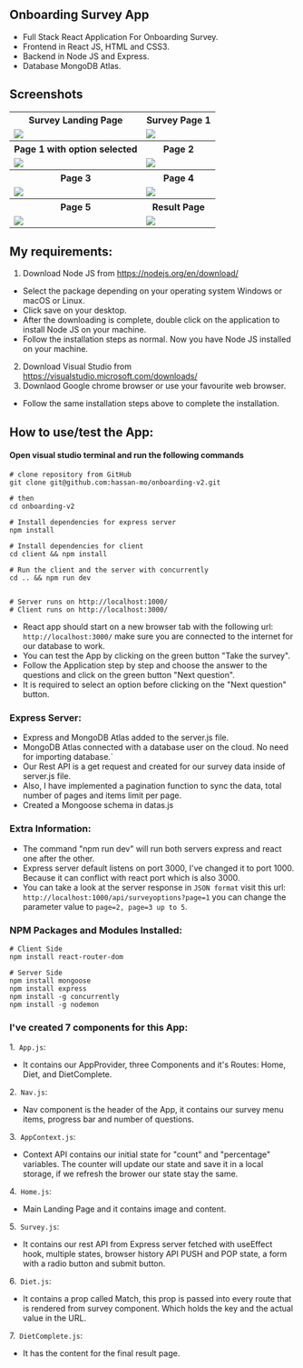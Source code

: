 ## Onboarding Survey App
* Full Stack React Application For Onboarding Survey.
* Frontend in React JS, HTML and CSS3.
* Backend in Node JS and Express.
* Database MongoDB Atlas.

## Screenshots
<table>
<tr>
<th>Survey Landing Page</th>
<th>Survey Page 1</th>
</tr>
<tr>
<td>
<img src="https://github.com/hassan-mo/onboarding-v2/blob/master/client/src/screenshots/1.png">
</td>
<td>
<img src="https://github.com/hassan-mo/onboarding-v2/blob/master/client/src/screenshots/2.png">
</td>
</tr>
<tr>
<th>Page 1 with option selected</th>
<th>Page 2</th>
</tr>
<tr>
<td>
<img src="https://github.com/hassan-mo/onboarding-v2/blob/master/client/src/screenshots/3.png"
</td>
<td>
<img src="https://github.com/hassan-mo/onboarding-v2/blob/master/client/src/screenshots/4.png">
</td>
</tr>
<tr>
<th>Page 3</th>
<th>Page 4</th>
</tr>
<tr>
<td>
<img src="https://github.com/hassan-mo/onboarding-v2/blob/master/client/src/screenshots/5.png">
</td>
<td>
<img src="https://github.com/hassan-mo/onboarding-v2/blob/master/client/src/screenshots/6.png">
</td>
</tr>
<tr>
<th>Page 5</th>
<th>Result Page</th>
</tr>
<tr>
<td>
<img src="https://github.com/hassan-mo/onboarding-v2/blob/master/client/src/screenshots/7.png">
</td>
<td>
<img src="https://github.com/hassan-mo/onboarding-v2/blob/master/client/src/screenshots/8.png">
</td>
</tr>
<table>
  
## My requirements:
1. Download Node JS from https://nodejs.org/en/download/
* Select the package depending on your operating system Windows or macOS or Linux.
* Click save on your desktop. 
* After the downloading is complete, double click on the application to install Node JS on your machine.
* Follow the installation steps as normal. Now you have Node JS installed on your machine.
2. Download Visual Studio from https://visualstudio.microsoft.com/downloads/
3. Downlaod Google chrome browser or use your favourite web browser.
* Follow the same installation steps above to complete the installation.

## How to use/test the App:
#### Open visual studio terminal and run the following commands
```
# clone repository from GitHub
git clone git@github.com:hassan-mo/onboarding-v2.git             

# then
cd onboarding-v2

# Install dependencies for express server
npm install

# Install dependencies for client
cd client && npm install

# Run the client and the server with concurrently
cd .. && npm run dev


# Server runs on http://localhost:1000/ 
# Client runs on http://localhost:3000/
```
* React app should start on a new browser tab with the following url: ```http://localhost:3000/``` make sure you are connected to the internet for our database to work. 
* You can test the App by clicking on the green button "Take the survey".
* Follow the Application step by step and choose the answer to the questions and click on the green button "Next question". 
* It is required to select an option before clicking on the "Next question" button.

### Express Server:
* Express and MongoDB Atlas added to the server.js file.
* MongoDB Atlas connected with a database user on the cloud. No need for importing database.`
* Our Rest API is a get request and created for our survey data inside of server.js file.
* Also, I have implemented a pagination function to sync the data, total number of pages and items limit per page.
* Created a Mongoose schema in datas.js

### Extra Information: 
* The command "npm run dev" will run both servers express and react one after the other.
* Express server default listens on port 3000, I've changed it to port 1000. Because it can conflict with react port which is also 3000.
* You can take a look at the server response in ```JSON format``` visit this url: ```http://localhost:1000/api/surveyoptions?page=1``` you can change the parameter value to ```page=2, page=3 up to 5```.

### NPM Packages and Modules Installed:

```
# Client Side
npm install react-router-dom

# Server Side
npm install mongoose
npm install express
npm install -g concurrently
npm install -g nodemon
```
### I've created 7 components for this App:
1.``` App.js```: 
* It contains our AppProvider, three Components and it's Routes: Home, Diet, and DietComplete.

2.``` Nav.js```: 
* Nav component is the header of the App, it contains our survey menu items, progress bar and number of questions.

3.``` AppContext.js```: 
* Context API contains our initial state for "count" and "percentage" variables. The counter will update our state and save it in a local storage, if we refresh the brower our state stay the same.

4.``` Home.js```: 
* Main Landing Page and it contains image and content.

5.``` Survey.js```: 
* It contains our rest API from Express server fetched with useEffect hook, multiple states, browser history API PUSH and POP state, a form with a radio button and submit button. 

6.``` Diet.js```: 
* It contains a prop called Match, this prop is passed into every route that is rendered from survey component. Which holds the key and the actual value in the URL.

7.``` DietComplete.js```: 
* It has the content for the final result page.